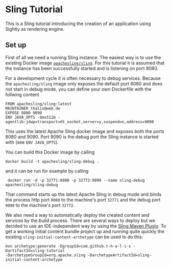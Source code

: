 # Sling Tutorial

This is a Sling tutorial introducing the creation of an application using Sightly as rendering engine.

## Set up 

First of all we need a running Sling instance. The easiest way is to use the existing Docker 
image [`apachesling/sling`](https://hub.docker.com/r/apachesling/sling/). For this tutorial
it is assumed that the instance has been successfully started and is listening on port 8080.

For a development cycle it is often necessary to debug services. Because the `apachesling/sling`
image only exposes the default port 8080 and does not start in debug mode, you can
define your own Dockerfile with the follwing content

```
FROM apachesling/sling:latest
MAINTAINER thalis@web.de
EXPOSE 8080 9090
ENV JAVA_OPTS -Xmx512m -agentlib:jdwp=transport=dt_socket,server=y,suspend=n,address=9090
```

This uses the latest Apache Sling docker image and exposes both the ports 8080 and 9090.
Port 9090 is the debug port the Sling instance is started with (see `ENV JAVA_OPTS`).

You can build this Docker image by calling

```
docker build -t apachesling/sling-debug .
```

and it can be run for example by calling

```
 docker run -d -p 32771:8080 -p 32772:9090 --name sling-debug apachesling/sling-debug
```

That command starts up the latest Apache Sling in debug mode and binds the process
http port `8080` to the machine's port `32771` and the debug port `9090` to the machine's
port `32772`.

We also need a way to automatically deploy the created content and services by the build process.
There are several ways to deploy but we decided to use an IDE-independent way by using the
[Sling Maven Plugin](https://sling.apache.org/documentation/development/sling.html). To get
a working initial content bundle project up and running quite quickly the existing 
`sling-initial-content-archetype` can be used to do this:

```
mvn archetype:generate -DgroupId=com.github.t-h-a-l-i-s -DartifactId=sling-tutorial 
-DarchetypeGroupId=org.apache.sling -DarchetypeArtifactId=sling-initial-content-archetype
```

